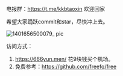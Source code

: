 电报群：https://t.me/kkbtaoxin 欢迎回家

希望大家踊跃commit和star，尽快冲上去。

![1401656500079_ pic](https://user-images.githubusercontent.com/108401943/176420177-bba5ead0-aec8-4b1a-b03a-37aa7c879ada.jpg)


访问方式：
1. https://666yun.men/ 花9块钱买个机场。
2. 免费参考：https://github.com/freefq/free

